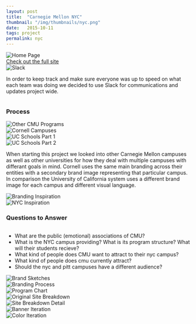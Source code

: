 ```yaml
---
layout: post
title:  "Carnegie Mellon NYC"
thumbnail: "/img/thumbnails/nyc.png"
date:   2015-10-11
tags: project
permalink: nyc
---
```


  <div class="row">
    <div class="small-12 columns">
      <img class="image noSelect" src="img/nyc/nycDIO.png" alt="Home Page" />
    </div>
    <div class="small-12 columns">
      <a href="http://nyc.desgn.io" class="nycButton contentButton">Check out the full site</a>
    </div>
    <div class="small-12 columns">
      <img class="image noSelect" src="img/nyc/slack.png" alt="Slack" />
    </div>
    <div class="small-12 columns">
      <p class="body-dark text">In order to keep track and make sure everyone was up to speed on what each team was doing we decided to use Slack for communications and updates project wide.</p>
    </div>
  </div>

  <div class="row">
    <div class="small-12 columns">
      <h3 class="body-dark text">Process</h3>
    </div>
    <div class="small-12 columns">
      <img class="image noSelect" src="img/nyc/cmuEntities.png" alt="Other CMU Programs" />
    </div>
    <div class="small-12 columns">
      <img class="image noSelect" src="img/nyc/cornell.png" alt="Cornell Campuses" />
    </div>
    <div class="small-12 columns">
      <img class="image noSelect" src="img/nyc/uc1.png" alt="UC Schools Part 1" />
    </div>
    <div class="small-12 columns">
      <img class="image noSelect" src="img/nyc/uc2.png" alt="UC Schools Part 2" />
    </div>
    <div class="small-12 columns">
      <p class="body-dark text">When starting this project we looked into other Carnegie Mellon campuses as well as other universities for how they deal with multiple campuses with differant goals in mind. Cornell uses the same main branding across their entities with a secondary brand image representing that particular campus. In comparison the University of California system uses a different brand image for each campus and different visual language.</p>
    </div>
    <div class="small-12 columns">
      <img class="image noSelect" src="img/nyc/brandingInspiration.png" alt="Branding Inspiration" />
    </div>
    <div class="small-12 columns">
      <img class="image noSelect" src="img/nyc/nycInspiration.png" alt="NYC Inspiration" />
    </div>
  </div>

  <div class="row">
    <div class="small-12 columns">
      <h3 class="body-dark text">Questions to Answer</h3>
    </div>
    <div class="small-12 columns">
      <ul class="body-dark">
        <li>What are the public (emotional) associations of CMU?</li>
        <li>What is the NYC campus providing? What is its program structure? What will their students recieve?</li>
        <li>What kind of people does CMU want to attract to their nyc campus?</li>
        <li>What kind of people does cmu currently attract?</li>
        <li>Should the nyc and pitt campuses have a different audience?</li>
      </ul>
    </div>
    <div class="small-12 columns">
      <img class="image noSelect" src="img/nyc/brandSketches.png" alt="Brand Sketches" />
    </div>
    <div class="small-12 columns">
      <img class="image noSelect" src="img/nyc/brandingProcess.png" alt="Branding Process" />
    </div>
    <div class="small-12 columns">
      <img class="image noSelect" src="img/nyc/programChart.png" alt="Program Chart" />
    </div>
    <div class="small-12 columns">
      <img class="image noSelect" src="img/nyc/originalSiteBreakdown.png" alt="Original Site Breakdown" />
    </div>
    <div class="small-12 columns">
      <img class="image noSelect" src="img/nyc/siteBreakdownDetail.png" alt="Site Breakdown Detail" />
    </div>
    <div class="small-12 columns">
      <img class="image noSelect" src="img/nyc/bannerIterations.png" alt="Banner Iteration" />
    </div>
    <div class="small-12 columns">
      <img class="image noSelect" src="img/nyc/colorIteration.png" alt="Color Iteration" />
    </div>
  </div>
